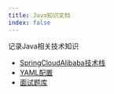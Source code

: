 ```yaml
---
title: Java知识文档
index: false
---
```


记录Java相关技术知识
<!-- more -->

- [SpringCloudAlibaba技术栈](SpringCloudAlibaba技术栈/)
- [YAML配置](YAML配置/)
- [面试题库](面试题库/)